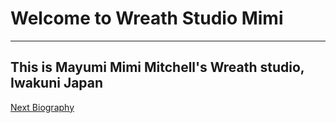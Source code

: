 # Welcome to Wreath Studio Mimi
--------------------------------
## This is Mayumi Mimi Mitchell's Wreath studio, Iwakuni Japan

[Next Biography](https://github.com/MimiHeavenlyExplore/WreathStudioMayumi.github.io/blob/master/bio.md)
